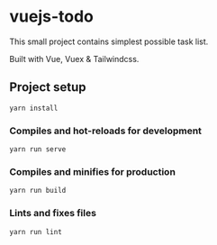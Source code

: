 # vuejs-todo

This small project contains simplest possible task list.

Built with Vue, Vuex & Tailwindcss.

## Project setup
```
yarn install
```

### Compiles and hot-reloads for development
```
yarn run serve
```

### Compiles and minifies for production
```
yarn run build
```

### Lints and fixes files
```
yarn run lint
```
